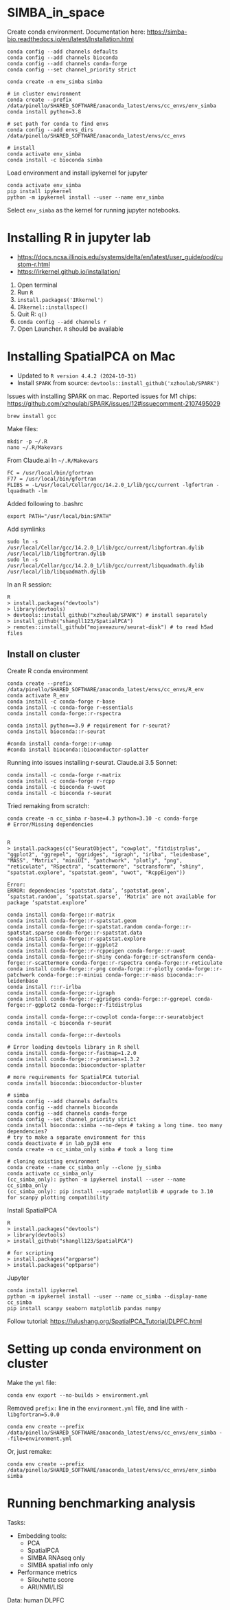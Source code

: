 # SIMBA_in_space

Create conda environment. Documentation here: https://simba-bio.readthedocs.io/en/latest/Installation.html
```
conda config --add channels defaults
conda config --add channels bioconda
conda config --add channels conda-forge
conda config --set channel_priority strict

conda create -n env_simba simba

# in cluster environment
conda create --prefix /data/pinello/SHARED_SOFTWARE/anaconda_latest/envs/cc_envs/env_simba 
conda install python=3.8

# set path for conda to find envs
conda config --add envs_dirs /data/pinello/SHARED_SOFTWARE/anaconda_latest/envs/cc_envs

# install
conda activate env_simba
conda install -c bioconda simba
```

Load environment and install ipykernel for jupyter
```
conda activate env_simba
pip install ipykernel
python -m ipykernel install --user --name env_simba
```

Select `env_simba` as the kernel for running jupyter notebooks.

# Installing R in jupyter lab

- https://docs.ncsa.illinois.edu/systems/delta/en/latest/user_guide/ood/custom-r.html
- https://irkernel.github.io/installation/

1. Open terminal
2. Run `R`
3. `install.packages('IRkernel')`
4. `IRkernel::installspec()`
5. Quit R: `q()`
6. `conda config --add channels r`
7. Open Launcher. `R` should be available

# Installing SpatialPCA on Mac

- Updated to `R version 4.4.2 (2024-10-31)`
- Install `SPARK` from source: `devtools::install_github('xzhoulab/SPARK')`

Issues with installing SPARK on mac. Reported issues for M1 chips: https://github.com/xzhoulab/SPARK/issues/12#issuecomment-2107495029
```
brew install gcc
```

Make files:
```
mkdir -p ~/.R  
nano ~/.R/Makevars
```

From Claude.ai
In `~/.R/Makevars`
```
FC = /usr/local/bin/gfortran
F77 = /usr/local/bin/gfortran
FLIBS = -L/usr/local/Cellar/gcc/14.2.0_1/lib/gcc/current -lgfortran -lquadmath -lm
```

Added following to .bashrc
```
export PATH="/usr/local/bin:$PATH"
```

Add symlinks
```
sudo ln -s /usr/local/Cellar/gcc/14.2.0_1/lib/gcc/current/libgfortran.dylib /usr/local/lib/libgfortran.dylib
sudo ln -s /usr/local/Cellar/gcc/14.2.0_1/lib/gcc/current/libquadmath.dylib /usr/local/lib/libquadmath.dylib
```

In an R session:
```
R
> install.packages("devtools")
> library(devtools)
> devtools::install_github("xzhoulab/SPARK") # install separately
> install_github("shangll123/SpatialPCA")
> remotes::install_github("mojaveazure/seurat-disk") # to read h5ad files
```

## Install on cluster

Create R conda environment
```
conda create --prefix /data/pinello/SHARED_SOFTWARE/anaconda_latest/envs/cc_envs/R_env
conda activate R_env
conda install -c conda-forge r-base
conda install -c conda-forge r-essentials
conda install conda-forge::r-rspectra

conda install python==3.9 # requirement for r-seurat?
conda install bioconda::r-seurat

#conda install conda-forge::r-umap
#conda install bioconda::bioconductor-splatter
```

Running into issues installing r-seurat. Claude.ai 3.5 Sonnet:
```
conda install -c conda-forge r-matrix
conda install -c conda-forge r-rcpp
conda install -c bioconda r-uwot
conda install -c bioconda r-seurat
```

Tried remaking from scratch:
```
conda create -n cc_simba r-base=4.3 python=3.10 -c conda-forge
# Error/Missing dependencies


R
> install.packages(c("SeuratObject", "cowplot", "fitdistrplus", "ggplot2", "ggrepel", "ggridges", "igraph", "irlba", "leidenbase", "MASS", "Matrix", "miniUI", "patchwork", "plotly", "png", "reticulate", "RSpectra", "scattermore", "sctransform", "shiny", "spatstat.explore", "spatstat.geom", "uwot", "RcppEigen"))

Error: 
ERROR: dependencies ‘spatstat.data’, ‘spatstat.geom’, ‘spatstat.random’, ‘spatstat.sparse’, ‘Matrix’ are not available for package ‘spatstat.explore’

conda install conda-forge::r-matrix
conda install conda-forge::r-spatstat.geom
conda install conda-forge::r-spatstat.random conda-forge::r-spatstat.sparse conda-forge::r-spatstat.data
conda install conda-forge::r-spatstat.explore
conda install conda-forge::r-ggplot2
conda install conda-forge::r-rcppeigen conda-forge::r-uwot
conda install conda-forge::r-shiny conda-forge::r-sctransform conda-forge::r-scattermore conda-forge::r-rspectra conda-forge::r-reticulate
conda install conda-forge::r-png conda-forge::r-plotly conda-forge::r-patchwork conda-forge::r-miniui conda-forge::r-mass bioconda::r-leidenbase
conda install r::r-irlba
conda install conda-forge::r-igraph
conda install conda-forge::r-ggridges conda-forge::r-ggrepel conda-forge::r-ggplot2 conda-forge::r-fitdistrplus

conda install conda-forge::r-cowplot conda-forge::r-seuratobject
conda install -c bioconda r-seurat

conda install conda-forge::r-devtools

# Error loading devtools library in R shell
conda install conda-forge::r-fastmap=1.2.0
conda install conda-forge::r-promises=1.3.2
conda install bioconda::bioconductor-splatter

# more requirements for SpatialPCA tutorial
conda install bioconda::bioconductor-bluster

# simba
conda config --add channels defaults
conda config --add channels bioconda
conda config --add channels conda-forge
conda config --set channel_priority strict
conda install bioconda::simba --no-deps # taking a long time. too many dependencies?
# try to make a separate environment for this
conda deactivate # in lab_py38 env
conda create -n cc_simba_only simba # took a long time

# cloning existing environment
conda create --name cc_simba_only --clone jy_simba
conda activate cc_simba_only
(cc_simba_only): python -m ipykernel install --user --name cc_simba_only
(cc_simba_only): pip install --upgrade matplotlib # upgrade to 3.10 for scanpy plotting compatibility
```

Install SpatialPCA
```
R
> install.packages("devtools")
> library(devtools)
> install_github("shangll123/SpatialPCA")

# for scripting
> install.packages("argparse") 
> install.packages("optparse")
```

Jupyter
```
conda install ipykernel
python -m ipykernel install --user --name cc_simba --display-name cc_simba
pip install scanpy seaborn matplotlib pandas numpy
```

Follow tutorial: https://lulushang.org/SpatialPCA_Tutorial/DLPFC.html

# Setting up conda environment on cluster

Make the `yml` file:
```
conda env export --no-builds > environment.yml
```

Removed `prefix:` line in the `environment.yml` file, and line with `- libgfortran=5.0.0`
```
conda env create --prefix /data/pinello/SHARED_SOFTWARE/anaconda_latest/envs/cc_envs/env_simba --file=environment.yml
```

Or, just remake:
```
conda env create --prefix /data/pinello/SHARED_SOFTWARE/anaconda_latest/envs/cc_envs/env_simba simba
```

# Running benchmarking analysis

Tasks:
- Embedding tools:
    - PCA
    - SpatialPCA
    - SIMBA RNAseq only
    - SIMBA spatial info only
- Performance metrics
    - Silouhette score
    - ARI/NMI/LISI
 
Data: human DLPFC